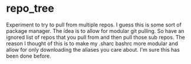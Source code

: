 # repo_tree

Experiment to try to pull from multiple repos.
I guess this is some sort of package manager.
The idea is to allow for modular git pulling.
So have an ignored list of repos that you pull from and then pull those sub repos.
The reason I thought of this is to make my .sharc bashrc more modular and allow for only downloading the aliases you care about.
I'm sure this has been done before.
